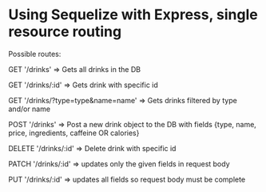 # Using Sequelize with Express, single resource routing

Possible routes:

GET '/drinks' => Gets all drinks in the DB

GET '/drinks/:id' => Gets drink with specific id

GET '/drinks/?type=type&name=name' => Gets drinks filtered by type and/or name

POST '/drinks' => Post a new drink object to the DB with fields {type, name, price, ingredients, caffeine OR calories}

DELETE '/drinks/:id' => Delete drink with specific id

PATCH '/drinks/:id' => updates only the given fields in request body

PUT '/drinks/:id' => updates all fields so request body must be complete

